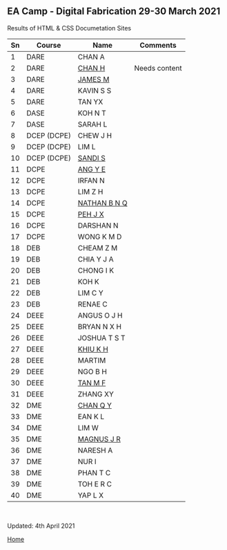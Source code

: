 
## EA Camp - Digital Fabrication 29-30 March 2021

Results of HTML & CSS Documetation Sites

| Sn  | Course     | Name       | Comments |
|---- |-------     |-------     |----------|
| 1   |DARE        |CHAN A      |          |
| 2   |DARE        |[CHAN H](https://chjronn.github.io/engacad) | Needs content |
| 3   |DARE        |[JAMES M](https://thejameshimself.github.io/engacad/) |   |
| 4   |DARE        |KAVIN S S   |          |
| 5   |DARE        |TAN YX      |          |
| 6   |DASE        |KOH N T     |          |
| 7   |DASE        |SARAH L     |          |
| 8   |DCEP (DCPE) |CHEW J H    |          |
| 9   |DCEP (DCPE) |LIM L       |          |
| 10  |DCEP (DCPE) |[SANDI S](https://setiawansandi.github.io/engacad) |  |
| 11  |DCPE        |[ANG Y E](https://angyongen.github.io/engacad/) |  |
| 12  |DCPE        |IRFAN N     |          |
| 13  |DCPE        |LIM Z H     |          |
| 14  |DCPE        |[NATHAN B N Q](https://nathanbbeg.github.io/engacad/)| |
| 15  |DCPE        |[PEH J X](https://pehjx.github.io/engacad/index.html) |  |
| 16  |DCPE        |DARSHAN N   |          |
| 17  |DCPE        |WONG K M D  |          |
| 18  |DEB         |CHEAM Z M   |          |
| 19  |DEB         |CHIA Y J A  |          |
| 20  |DEB         |CHONG I K   |          |
| 21  |DEB         |KOH K       |          |
| 22  |DEB         |LIM C Y     |          |
| 23  |DEB         |RENAE C     |          |
| 24  |DEEE        |ANGUS O J H |          |
| 25  |DEEE        |BRYAN N X H |          |
| 26  |DEEE        |JOSHUA T S T|          |
| 27  |DEEE        |[KHIU K H](https://khkhiu.github.io/categories/#engineering-academy) | |
| 28  |DEEE        |MARTIM      |          |
| 29  |DEEE        |NGO B H     |          |
| 30  |DEEE        |[TAN M F](https://tommyzzzhang.github.io/engacad/) | |
| 31  |DEEE        |ZHANG XY    |          |
| 32  |DME         |[CHAN Q Y](https://bbmaxafk.github.io/engacad/homepage.html) | |
| 33  |DME         |EAN K L     |          |
| 34  |DME         |LIM W       |          |
| 35  |DME         |[MAGNUS J R](https://magnusjr.github.io/engacad/) |  |
| 36  |DME         |NARESH A    |          |
| 37  |DME         |NUR I       |          |
| 38  |DME         |PHAN T C |   |
| 39  |DME         |TOH E R C   |          |
| 40  |DME         |YAP L X     |          |


&nbsp;

Updated: 4th April 2021

[Home](https://rdorville.github.io/digfab/)